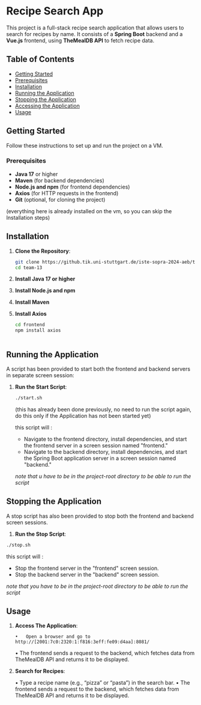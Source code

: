 # Recipe Search App

This project is a full-stack recipe search application that allows users to search for recipes by name. It consists of a **Spring Boot** backend and a **Vue.js** frontend, using **TheMealDB API** to fetch recipe data.

## Table of Contents
- [Getting Started](#getting-started)
- [Prerequisites](#prerequisites)
- [Installation](#installation)
- [Running the Application](#running-the-application)
- [Stopping the Application](#stopping-the-application)
- [Accessing the Application](#acessing-the-application)
- [Usage](#usage)

## Getting Started

Follow these instructions to set up and run the project on a VM.

### Prerequisites

- **Java 17** or higher
- **Maven** (for backend dependencies)
- **Node.js and npm** (for frontend dependencies)
- **Axios** (for HTTP requests in the frontend)
- **Git** (optional, for cloning the project)

(everything here is already installed on the vm, so you can skip the Installation steps)

## Installation

1. **Clone the Repository**:
   ```bash
   git clone https://github.tik.uni-stuttgart.de/iste-sopra-2024-aeb/team-13.git
   cd team-13

2. **Install Java 17 or higher**

3. **Install Node.js and npm**

4. **Install Maven**

5. **Install Axios**
   ```bash
   cd frontend
   npm install axios

   
   
## Running the Application

A script has been provided to start both the frontend and backend servers in separate screen session:

1. **Run the Start Script**:
   ```bash
   ./start.sh
   ```
   (this has already been done previously, no need to run the script again, do this only if the Application has not been started yet)

   this script will :

   - Navigate to the frontend directory, install dependencies, and start the frontend server in a screen session named "frontend."
   - Navigate to the backend directory, install dependencies, and start the Spring Boot application server in a screen session named "backend."

   *note that u have to be in the project-root directory to be able to run the script*


 ## Stopping the Application
 
 A stop script has also been provided to stop both the frontend and backend screen sessions.

 1. **Run the Stop Script**:
   ```bash
   ./stop.sh
   ```

   this script will :

   - Stop the frontend server in the "frontend" screen session.
   - Stop the backend server in the "backend" screen session.

   *note that you have to be in the project-root directory to be able to run the script*
 
 ## Usage
 
 1. **Access The Application**:
 
    	•	Open a browser and go to http://[2001:7c0:2320:1:f816:3eff:fe09:d4aa]:8081/
      •	The frontend sends a request to the backend, which fetches data from TheMealDB API and returns it to be displayed.
      
 2.	**Search for Recipes**:

	•	Type a recipe name (e.g., “pizza” or “pasta”) in the search bar.
	•	The frontend sends a request to the backend, which fetches data from TheMealDB API and returns it to be displayed.